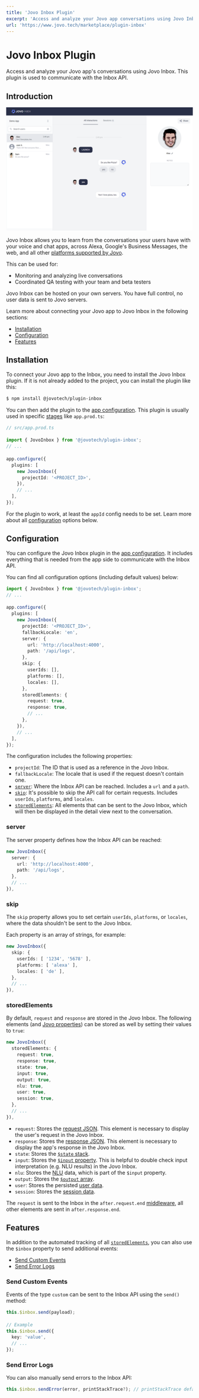 ```yaml
---
title: 'Jovo Inbox Plugin'
excerpt: 'Access and analyze your Jovo app conversations using Jovo Inbox. This plugin is used to communicate with the Inbox API.'
url: 'https://www.jovo.tech/marketplace/plugin-inbox'
---
```


# Jovo Inbox Plugin

Access and analyze your Jovo app's conversations using Jovo Inbox. This plugin is used to communicate with the Inbox API.

## Introduction

![Jovo Inbox](./img/inbox.png "A screenshot of Jovo Inbox, showing a conversation between a user and a bot")

Jovo Inbox allows you to learn from the conversations your users have with your voice and chat apps, across Alexa, Google's Business Messages, the web, and all other [platforms supported by Jovo](https://www.jovo.tech/marketplace).

This can be used for:
- Monitoring and analyzing live conversations
- Coordinated QA testing with your team and beta testers

Jovo Inbox can be hosted on your own servers. You have full control, no user data is sent to Jovo servers.

Learn more about connecting your Jovo app to Jovo Inbox in the following sections:

- [Installation](#installation)
- [Configuration](#configuration)
- [Features](#features)


## Installation

To connect your Jovo app to the Inbox, you need to install the Jovo Inbox plugin. If it is not already added to the project, you can install the plugin like this:

```sh
$ npm install @jovotech/plugin-inbox
```

You can then add the plugin to the [app configuration](https://www.jovo.tech/docs/app-config). This plugin is usually used in specific [stages](https://www.jovo.tech/docs/staging) like `app.prod.ts`:

```typescript
// src/app.prod.ts

import { JovoInbox } from '@jovotech/plugin-inbox';
// ...

app.configure({
  plugins: [
    new JovoInbox({
      projectId: '<PROJECT_ID>',
    }),
    // ...
  ],
});
```

For the plugin to work, at least the `appId` config needs to be set. Learn more about all [configuration](#configuration) options below.


## Configuration

You can configure the Jovo Inbox plugin in the [app configuration](https://www.jovo.tech/docs/app-config). It includes everything that is needed from the app side to communicate with the Inbox API.

You can find all configuration options (including default values) below:

```typescript
import { JovoInbox } from '@jovotech/plugin-inbox';
// ...

app.configure({
  plugins: [
    new JovoInbox({
      projectId: '<PROJECT_ID>',
      fallbackLocale: 'en',
      server: {
        url: 'http://localhost:4000',
        path: '/api/logs',
      },
      skip: {
        userIds: [],
        platforms: [],
        locales: [],
      },
      storedElements: {
        request: true,
        response: true,
        // ...
      },
    }),
    // ...
  ],
});
```

The configuration includes the following properties:

- `projectId`: The ID that is used as a reference in the Jovo Inbox.
- `fallbackLocale`: The locale that is used if the request doesn't contain one.
- [`server`](#server): Where the Inbox API can be reached. Includes a `url` and a `path`.
- [`skip`](#skip): It's possible to skip the API call for certain requests. Includes `userIds`, `platforms`, and `locales`.
- [`storedElements`](#storedelements): All elements that can be sent to the Jovo Inbox, which will then be displayed in the detail view next to the conversation.

### server

The server property defines how the Inbox API can be reached:

```typescript
new JovoInbox({
  server: {
    url: 'http://localhost:4000',
    path: '/api/logs',
  },
  // ...
}),
```

### skip

The `skip` property allows you to set certain `userIds`, `platforms`, or `locales`, where the data shouldn't be sent to the Jovo Inbox.

Each property is an array of strings, for example:

```typescript
new JovoInbox({
  skip: {
    userIds: [ '1234', '5678' ],
    platforms: [ 'alexa' ],
    locales: [ 'de' ],
  },
  // ...
}),
```

### storedElements

By default, `request` and `response` are stored in the Jovo Inbox. The following elements (and [Jovo properties](https://www.jovo.tech/docs/jovo-properties)) can be stored as well by setting their values to `true`:

```typescript
new JovoInbox({
  storedElements: {
    request: true,
    response: true,
    state: true,
    input: true,
    output: true,
    nlu: true,
    user: true,
    session: true,
  },
  // ...
}),
```

- `request`: Stores the [request JSON](https://www.jovo.tech/docs/jovo-properties#request). This element is necessary to display the user's request in the Jovo Inbox.
- `response`: Stores the [response JSON](https://www.jovo.tech/docs/response). This element is necessary to display the app's response in the Jovo Inbox.
- `state`: Stores the [`$state` stack](https://www.jovo.tech/docs/state-stack).
- `input`: Stores the [`$input` property](https://www.jovo.tech/docs/input). This is helpful to double check input interpretation (e.g. NLU results) in the Jovo Inbox.
- `nlu`: Stores the [NLU](https://www.jovo.tech/docs/nlu) data, which is part of the `$input` property.
- `output`: Stores the [`$output` array](https://www.jovo.tech/docs/output).
- `user`: Stores the persisted [user data](https://www.jovo.tech/docs/user#user-data).
- `session`: Stores the [session data](https://www.jovo.tech/docs/data#session-data).

The `request` is sent to the Inbox in the `after.request.end` [middleware](https://www.jovo.tech/docs/middlewares#ridr-middlewares), all other elements are sent in `after.response.end`.


## Features

In addition to the automated tracking of all [`storedElements`](#storedelements), you can also use the `$inbox` property to send additional events:

- [Send Custom Events](#send-custom-events)
- [Send Error Logs](#send-error-logs)

### Send Custom Events

Events of the type `custom` can be sent to the Inbox API using the `send()` method:

```typescript
this.$inbox.send(payload);

// Example
this.$inbox.send({
  key: 'value',
  // ...
});
```

### Send Error Logs

You can also manually send errors to the Inbox API:

```typescript
this.$inbox.sendError(error, printStackTrace?); // printStackTrace default: false
```
